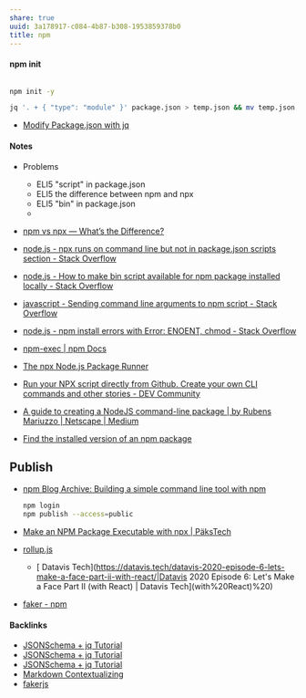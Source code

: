 ```yaml
---
share: true
uuid: 3a178917-c084-4b87-b308-1953859378b0
title: npm
---
```

#### npm init

``` bash

npm init -y

jq '. + { "type": "module" }' package.json > temp.json && mv temp.json package.json

```
* [Modify Package.json with jq](https://chat.openai.com/share/2f2bdb26-6940-4dae-bac0-ca4192ecbaa9)


#### Notes
* Problems
  * ELI5 "script" in package.json
  * ELI5 the difference between npm and npx
  * ELI5 "bin" in package.json
  * 

* [npm vs npx — What’s the Difference?](https://www.freecodecamp.org/news/npm-vs-npx-whats-the-difference/)
* [node.js - npx <package> runs on command line but not in package.json scripts section - Stack Overflow](https://stackoverflow.com/questions/62713962/npx-package-runs-on-command-line-but-not-in-package-json-scripts-section)
* [node.js - How to make bin script available for npm package installed locally - Stack Overflow](https://stackoverflow.com/questions/39162517/how-to-make-bin-script-available-for-npm-package-installed-locally)
* [javascript - Sending command line arguments to npm script - Stack Overflow](https://stackoverflow.com/questions/11580961/sending-command-line-arguments-to-npm-script)
* [node.js - npm install errors with Error: ENOENT, chmod - Stack Overflow](https://stackoverflow.com/questions/17990647/npm-install-errors-with-error-enoent-chmod)
* [npm-exec | npm Docs](https://docs.npmjs.com/cli/v7/commands/npm-exec)
* [The npx Node.js Package Runner](https://nodejs.dev/learn/the-npx-nodejs-package-runner)
* [Run your NPX script directly from Github. Create your own CLI commands and other stories - DEV Community](https://dev.to/ipreda/run-your-npx-script-directly-from-github-create-your-own-cli-commands-and-other-stories-4pn3)
* [A guide to creating a NodeJS command-line package | by Rubens Mariuzzo | Netscape | Medium](https://medium.com/netscape/a-guide-to-create-a-nodejs-command-line-package-c2166ad0452e)
* [Find the installed version of an npm package](https://flaviocopes.com/npm-know-version-installed/)

## Publish

* [npm Blog Archive: Building a simple command line tool with npm](https://blog.npmjs.org/post/118810260230/building-a-simple-command-line-tool-with-npm.html)
    ``` bash
    npm login
    npm publish --access=public
    ```
* [Make an NPM Package Executable with npx | PäksTech](https://pakstech.com/blog/npx-script/)

* [rollup.js](https://www.rollupjs.org/guide/en/)
  * [ Datavis Tech](https://datavis.tech/datavis-2020-episode-6-lets-make-a-face-part-ii-with-react/|Datavis 2020 Episode 6: Let's Make a Face Part II (with React) | Datavis Tech](with%20React)%20)
* [faker - npm](https://www.npmjs.com/package/faker)

#### Backlinks

* [JSONSchema + jq Tutorial](/24e80f52-8991-4499-b02c-e313131904d0)
* [JSONSchema + jq Tutorial](/24e80f52-8991-4499-b02c-e313131904d0)
* [JSONSchema + jq Tutorial](/24e80f52-8991-4499-b02c-e313131904d0)
* [Markdown Contextualizing](/2f0c38e1-054c-42a8-bd2c-0cb1733af116)
* [fakerjs](/ad41f4fc-fed4-41de-9963-7b0f6db567ff)